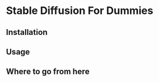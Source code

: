<h1>Stable Diffusion For Dummies</h1>

<h2>Installation</h2>
<h2>Usage</h2>
<h2>Where to go from here</h2>
